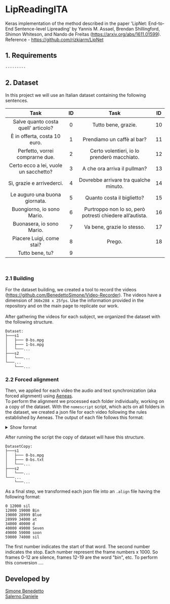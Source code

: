 # LipReadingITA

Keras implementation of the method described in the paper 'LipNet: End-to-End Sentence-level Lipreading' by Yannis M. Assael, Brendan Shillingford, Shimon Whiteson, and Nando de Freitas (https://arxiv.org/abs/1611.01599).
Reference - https://github.com/rizkiarm/LipNet


## 1. Requirements
```
---------
```









## 2. Dataset
In this project we will use an Italian dataset containing the following sentences.


|        Task       |   ID   |        Task       |   ID   |
|:-----------------:|:------:|:-----------------:|:------:|
|  Salve quanto costa quell' articolo?  |   0   |  Tutto bene, grazie.  |   10   |
|  È in offerta, costa 10 euro.  |   1   |  Prendiamo un caffè al bar?  |   11   |
|  Perfetto, vorrei comprarne due.  |   2   |  Certo volentieri, io lo prenderò macchiato.  |   12   |
|  Certo ecco a lei, vuole un sacchetto?  |   3   |  A che ora arriva il pullman?  |   13   |
|  Sì, grazie e arrivederci.  |   4   |  Dovrebbe arrivare tra qualche minuto.  |   14   |
|  Le auguro una buona giornata.  |   5   |  Quanto costa il biglietto?  |   15   |
|  Buongiorno, io sono Mario.  |   6   |  Purtroppo non lo so, però potresti chiedere all’autista.  |   16   |
|  Buonasera, io sono Mario.  |   7   |  Va bene, grazie lo stesso.  |   17   |
|  Piacere Luigi, come stai?  |   8   |  Prego.  |   18   |
|  Tutto bene, tu?  |  9   |

<br>

### 2.1 Building
For the dataset building, we created a tool to record the videos (https://github.com/BenedettoSimone/Video-Recorder). The videos have a dimension of ``360x288 x 25fps``. Use the information provided in the repository and on the main page to replicate our work.
<br><br>After gathering the videos for each subject, we organized the dataset with the following structure.

```
Dataset:
├───s1
│   ├─── 0-bs.mpg
│   ├─── 1-bs.mpg
│   └───...
├───s2
│   └───...
└───...
    └───...
```

### 2.2 Forced alignment
Then, we applied for each video the audio and text synchronization (aka forced alignment) using [Aeneas](https://github.com/readbeyond/aeneas). 
<br>
To perform the alignment we processed each folder individually, working on a copy of the dataset. With the ``nomescript`` script, which acts on all folders in the dataset, we created a json file for each video following the rules established by Aeneas. The output of each file follows this format:
<details><summary>Show format</summary>
<p>

```ruby
{
 "fragments": [
  {
   "begin": "0.000",
   "children": [],
   "end": "0.480",
   "id": "f000001",
   "language": "eng",
   "lines": [
    "sil"
   ]
  },
  {
   "begin": "0.480",
   "children": [],
   "end": "0.760",
   "id": "f000002",
   "language": "eng",
   "lines": [
    "Bin"
   ]
  },
  {
   "begin": "0.760",
   "children": [],
   "end": "1.160",
   "id": "f000003",
   "language": "eng",
   "lines": [
    "Blue"
   ]
  },
  {
   "begin": "1.160",
   "children": [],
   "end": "1.360",
   "id": "f000004",
   "language": "eng",
   "lines": [
    "at"
   ]
  },
  {
   "begin": "1.360",
   "children": [],
   "end": "1.600",
   "id": "f000005",
   "language": "eng",
   "lines": [
    "d"
   ]
  },
  {
   "begin": "1.600",
   "children": [],
   "end": "1.960",
   "id": "f000006",
   "language": "eng",
   "lines": [
    "Seven"
   ]
  },
  {
   "begin": "1.960",
   "children": [],
   "end": "2.360",
   "id": "f000007",
   "language": "eng",
   "lines": [
    "soon"
   ]
  },
  {
   "begin": "2.360",
   "children": [],
   "end": "2.960",
   "id": "f000008",
   "language": "eng",
   "lines": [
    "sil"
   ]
  }
 ]
}
```
</p>
</details>


After running the script the copy of dataset will have this structure.

```
DatasetCopy:
├───s1
│   ├─── 0-bs.mpg
│   ├─── 0-bs.txt
│   └───...
├───s2
│   └───...
└───...
    └───...
```

As a final step, we transformed each json file into an ``.align`` file having the following format:
```
0 12000 sil
12000 19000 Bin
19000 28999 Blue
28999 34000 at
34000 40000 d
40000 49000 Seven
49000 59000 soon
59000 74000 sil
```
The first number indicates the start of that word. The second number indicates the stop. Each number represent the frame numbers x 1000. So frames 0-12 are silence, frames 12-19 are the word "bin", etc. To perform this conversion ....


## Developed by
[Simone Benedetto](https://github.com/BenedettoSimone) <br>
[Salerno Daniele](https://github.com/DanieleSalerno)
